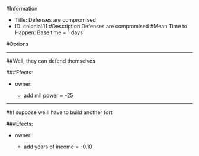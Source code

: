 #Information
 - Title: Defenses are compromised
 - ID: colonial.11
#Description
Defenses are compromised
#Mean Time to Happen:
Base time = 1 days

#Options

___
##Well, they can defend themselves

###Efects:<ul><li>owner:</li><ul><li>add mil power = -25</li></ul></ul>

___
##I suppose we'll have to build another fort

###Efects:<ul><li>owner:</li><ul><li>add years of income = -0.10</li></ul></ul>

